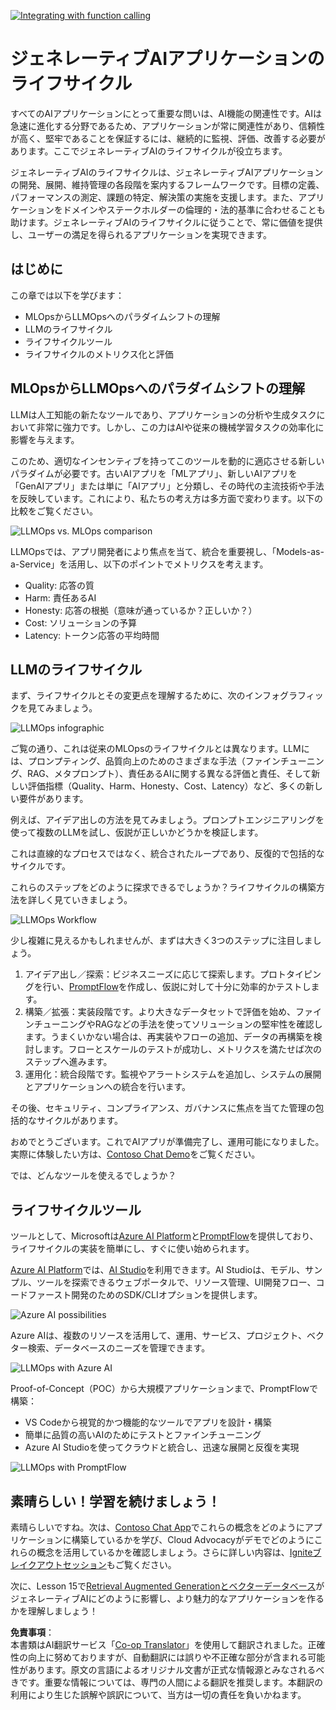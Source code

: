 <!--
CO_OP_TRANSLATOR_METADATA:
{
  "original_hash": "27a5347a5022d5ef0a72ab029b03526a",
  "translation_date": "2025-07-09T15:49:31+00:00",
  "source_file": "14-the-generative-ai-application-lifecycle/README.md",
  "language_code": "ja"
}
-->
[![Integrating with function calling](../../../translated_images/14-lesson-banner.066d74a31727ac121eeac06376a068a397d8e335281e63ce94130d11f516e46b.ja.png)](https://aka.ms/gen-ai-lesson14-gh?WT.mc_id=academic-105485-koreyst)

# ジェネレーティブAIアプリケーションのライフサイクル

すべてのAIアプリケーションにとって重要な問いは、AI機能の関連性です。AIは急速に進化する分野であるため、アプリケーションが常に関連性があり、信頼性が高く、堅牢であることを保証するには、継続的に監視、評価、改善する必要があります。ここでジェネレーティブAIのライフサイクルが役立ちます。

ジェネレーティブAIのライフサイクルは、ジェネレーティブAIアプリケーションの開発、展開、維持管理の各段階を案内するフレームワークです。目標の定義、パフォーマンスの測定、課題の特定、解決策の実施を支援します。また、アプリケーションをドメインやステークホルダーの倫理的・法的基準に合わせることも助けます。ジェネレーティブAIのライフサイクルに従うことで、常に価値を提供し、ユーザーの満足を得られるアプリケーションを実現できます。

## はじめに

この章では以下を学びます：

- MLOpsからLLMOpsへのパラダイムシフトの理解
- LLMのライフサイクル
- ライフサイクルツール
- ライフサイクルのメトリクス化と評価

## MLOpsからLLMOpsへのパラダイムシフトの理解

LLMは人工知能の新たなツールであり、アプリケーションの分析や生成タスクにおいて非常に強力です。しかし、この力はAIや従来の機械学習タスクの効率化に影響を与えます。

このため、適切なインセンティブを持ってこのツールを動的に適応させる新しいパラダイムが必要です。古いAIアプリを「MLアプリ」、新しいAIアプリを「GenAIアプリ」または単に「AIアプリ」と分類し、その時代の主流技術や手法を反映しています。これにより、私たちの考え方は多方面で変わります。以下の比較をご覧ください。

![LLMOps vs. MLOps comparison](../../../translated_images/01-llmops-shift.29bc933cb3bb0080a562e1655c0c719b71a72c3be6252d5c564b7f598987e602.ja.png)

LLMOpsでは、アプリ開発者により焦点を当て、統合を重要視し、「Models-as-a-Service」を活用し、以下のポイントでメトリクスを考えます。

- Quality: 応答の質
- Harm: 責任あるAI
- Honesty: 応答の根拠（意味が通っているか？正しいか？）
- Cost: ソリューションの予算
- Latency: トークン応答の平均時間

## LLMのライフサイクル

まず、ライフサイクルとその変更点を理解するために、次のインフォグラフィックを見てみましょう。

![LLMOps infographic](../../../translated_images/02-llmops.70a942ead05a7645db740f68727d90160cb438ab71f0fb20548bc7fe5cad83ff.ja.png)

ご覧の通り、これは従来のMLOpsのライフサイクルとは異なります。LLMには、プロンプティング、品質向上のためのさまざまな手法（ファインチューニング、RAG、メタプロンプト）、責任あるAIに関する異なる評価と責任、そして新しい評価指標（Quality、Harm、Honesty、Cost、Latency）など、多くの新しい要件があります。

例えば、アイデア出しの方法を見てみましょう。プロンプトエンジニアリングを使って複数のLLMを試し、仮説が正しいかどうかを検証します。

これは直線的なプロセスではなく、統合されたループであり、反復的で包括的なサイクルです。

これらのステップをどのように探求できるでしょうか？ライフサイクルの構築方法を詳しく見ていきましょう。

![LLMOps Workflow](../../../translated_images/03-llm-stage-flows.3a1e1c401235a6cfa886ed6ba04aa52a096a545e1bc44fa54d7d5983a7201892.ja.png)

少し複雑に見えるかもしれませんが、まずは大きく3つのステップに注目しましょう。

1. アイデア出し／探索：ビジネスニーズに応じて探索します。プロトタイピングを行い、[PromptFlow](https://microsoft.github.io/promptflow/index.html?WT.mc_id=academic-105485-koreyst)を作成し、仮説に対して十分に効率的かテストします。
1. 構築／拡張：実装段階です。より大きなデータセットで評価を始め、ファインチューニングやRAGなどの手法を使ってソリューションの堅牢性を確認します。うまくいかない場合は、再実装やフローの追加、データの再構築を検討します。フローとスケールのテストが成功し、メトリクスを満たせば次のステップへ進みます。
1. 運用化：統合段階です。監視やアラートシステムを追加し、システムの展開とアプリケーションへの統合を行います。

その後、セキュリティ、コンプライアンス、ガバナンスに焦点を当てた管理の包括的なサイクルがあります。

おめでとうございます。これでAIアプリが準備完了し、運用可能になりました。実際に体験したい方は、[Contoso Chat Demo](https://nitya.github.io/contoso-chat/?WT.mc_id=academic-105485-koreys)をご覧ください。

では、どんなツールを使えるでしょうか？

## ライフサイクルツール

ツールとして、Microsoftは[Azure AI Platform](https://azure.microsoft.com/solutions/ai/?WT.mc_id=academic-105485-koreys)と[PromptFlow](https://microsoft.github.io/promptflow/index.html?WT.mc_id=academic-105485-koreyst)を提供しており、ライフサイクルの実装を簡単にし、すぐに使い始められます。

[Azure AI Platform](https://azure.microsoft.com/solutions/ai/?WT.mc_id=academic-105485-koreys)では、[AI Studio](https://ai.azure.com/?WT.mc_id=academic-105485-koreys)を利用できます。AI Studioは、モデル、サンプル、ツールを探索できるウェブポータルで、リソース管理、UI開発フロー、コードファースト開発のためのSDK/CLIオプションを提供します。

![Azure AI possibilities](../../../translated_images/04-azure-ai-platform.80203baf03a12fa8b166e194928f057074843d1955177baf0f5b53d50d7b6153.ja.png)

Azure AIは、複数のリソースを活用して、運用、サービス、プロジェクト、ベクター検索、データベースのニーズを管理できます。

![LLMOps with Azure AI](../../../translated_images/05-llm-azure-ai-prompt.a5ce85cdbb494bdf95420668e3464aae70d8b22275a744254e941dd5e73ae0d2.ja.png)

Proof-of-Concept（POC）から大規模アプリケーションまで、PromptFlowで構築：

- VS Codeから視覚的かつ機能的なツールでアプリを設計・構築
- 簡単に品質の高いAIのためにテストとファインチューニング
- Azure AI Studioを使ってクラウドと統合し、迅速な展開と反復を実現

![LLMOps with PromptFlow](../../../translated_images/06-llm-promptflow.a183eba07a3a7fdf4aa74db92a318b8cbbf4a608671f6b166216358d3203d8d4.ja.png)

## 素晴らしい！学習を続けましょう！

素晴らしいですね。次は、[Contoso Chat App](https://nitya.github.io/contoso-chat/?WT.mc_id=academic-105485-koreyst)でこれらの概念をどのようにアプリケーションに構築しているかを学び、Cloud Advocacyがデモでどのようにこれらの概念を活用しているかを確認しましょう。さらに詳しい内容は、[Igniteブレイクアウトセッション](https://www.youtube.com/watch?v=DdOylyrTOWg)もご覧ください。

次に、Lesson 15で[Retrieval Augmented Generationとベクターデータベース](../15-rag-and-vector-databases/README.md?WT.mc_id=academic-105485-koreyst)がジェネレーティブAIにどのように影響し、より魅力的なアプリケーションを作るかを理解しましょう！

**免責事項**：  
本書類はAI翻訳サービス「[Co-op Translator](https://github.com/Azure/co-op-translator)」を使用して翻訳されました。正確性の向上に努めておりますが、自動翻訳には誤りや不正確な部分が含まれる可能性があります。原文の言語によるオリジナル文書が正式な情報源とみなされるべきです。重要な情報については、専門の人間による翻訳を推奨します。本翻訳の利用により生じた誤解や誤訳について、当方は一切の責任を負いかねます。